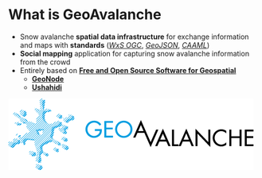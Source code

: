 # What is GeoAvalanche

- Snow avalanche **spatial data infrastructure** for exchange information and maps with **standards** (*[WxS OGC](http://www.opengeospatial.org/standards)*, *[GeoJSON](http://geojson.org)*, *[CAAML](http://caaml.org)*)
- **Social mapping** application for capturing snow avalanche information from the crowd
- Entirely based on **[Free and Open Source Software for Geospatial](http://www.osgeo.org/)**
    - **[GeoNode](http://geonode.org)**
    - **[Ushahidi](http://ushahidi.org)**

[![GeoAvalanche logo](css/img/geoaval_oriz.png)](http://geoavalanche.org)
